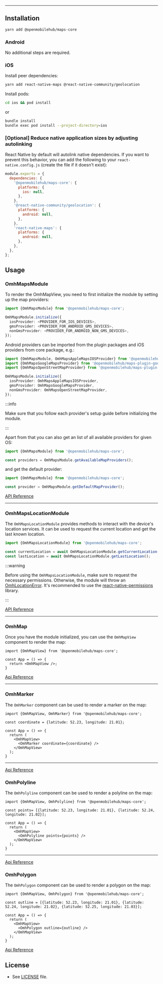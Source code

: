 
---

## Installation

```bash
yarn add @openmobilehub/maps-core
```

### Android

No additional steps are required.

### iOS

Install peer dependencies:

```bash
yarn add react-native-maps @react-native-community/geolocation
```

Install pods:

```bash
cd ios && pod install
```
or
```bash
bundle install
bundle exec pod install --project-directory=ios
```

### [Optional] Reduce native application sizes by adjusting autolinking

React Native by default will autolink native dependencies. If you want to prevent this behavior, you can add the following to your `react-native.config.js` (create the file if it doesn't exist):

```javascript
module.exports = {
  dependencies: {
    '@openmobilehub/maps-core': {
      platforms: {
        ios: null,
      },
    },
    '@react-native-community/geolocation': {
      platforms: {
        android: null,
      },
    },
    'react-native-maps': {
      platforms: {
        android: null,
      },
    },
  },
};
```

## Usage

### OmhMapsModule

To render the OmhMapView, you need to first initialize the module by setting up the map providers:

```ts
import {OmhMapsModule} from '@openmobilehub/maps-core';

OmhMapsModule.initialize({
  iosProvider: <PROVIDER_FOR_IOS_DEVICES>,
  gmsProvider: <PROVIDER_FOR_ANDROID_GMS_DEVICES>,
  nonGmsProvider: <PROVIDER_FOR_ANDROID_NON_GMS_DEVICES>,
});
```

Android providers can be imported from the plugin packages and iOS providers from core package, e.g.:

```ts
import {OmhMapsModule, OmhMapsAppleMapsIOSProvider} from '@openmobilehub/maps-core';
import {OmhMapsGoogleMapsProvider} from '@openmobilehub/maps-plugin-googlemaps';
import {OmhMapsOpenStreetMapProvider} from '@openmobilehub/maps-plugin-openstreetmap';

OmhMapsModule.initialize({
  iosProvider: OmhMapsAppleMapsIOSProvider,
  gmsProvider: OmhMapsGoogleMapsProvider,
  nonGmsProvider: OmhMapsOpenStreetMapProvider,
});
```

:::info

Make sure that you follow each provider's setup guide before initializing the module.

:::

Apart from that you can also get an list of all available providers for given OS:

```ts 
import {OmhMapsModule} from '@openmobilehub/maps-core';

const providers = OmhMapsModule.getAvailableMapProviders();
```

and get the default provider:

```ts
import {OmhMapsModule} from '@openmobilehub/maps-core';

const provider = OmhMapsModule.getDefaultMapProvider();
```

[API Reference](/docs/api/modules/openmobilehub_maps_core)

---

### OmhMapsLocationModule

The `OmhMapsLocationModule` provides methods to interact with the device's location services. It can be used to request the current location and get the last known location.

```ts
import {OmhMapsLocationModule} from '@openmobilehub/maps-core';

const currentLocation = await OmhMapsLocationModule.getCurrentLocation();
const lastLocation = await OmhMapsLocationModule.getLastLocation();
```

:::warning

Before using the `OmhMapsLocationModule`, make sure to request the necessary permissions.
Otherwise, the module will throw an [OmhLocationError](/docs/api/classes/openmobilehub_maps_core.OmhLocationError).
It's recommended to use the [react-native-permissions](https://github.com/zoontek/react-native-permissions) library.

:::

[API Reference](/todo/add/relative/link)

---

### OmhMap

Once you have the module initialized, you can use the `OmhMapView` component to render the map:

```tsx
import {OmhMapView} from '@openmobilehub/maps-core';

const App = () => {
  return <OmhMapView />;
}
```

[Api Reference](/docs/api/modules/openmobilehub_maps_core#omhmapview)

---

### OmhMarker

The `OmhMarker` component can be used to render a marker on the map:

```tsx
import {OmhMapView, OmhMarker} from '@openmobilehub/maps-core';

const coordinate = {latitude: 52.23, longitude: 21.01};

const App = () => {
  return (
    <OmhMapView>
      <OmhMarker coordinate={coordinate} />
    </OmhMapView>
  );
}
```

---

[Api Reference](/docs/api/modules/openmobilehub_maps_core#omhmarker)

### OmhPolyline

The `OmhPolyline` component can be used to render a polyline on the map:

```tsx
import {OmhMapView, OmhPolyline} from '@openmobilehub/maps-core';

const points= [{latitude: 52.23, longitude: 21.01}, {latitude: 52.24, longitude: 21.02}];

const App = () => {
  return (
    <OmhMapView>
      <OmhPolyline points={points} />
    </OmhMapView>
  );
}
```

---

[Api Reference](/docs/api/modules/openmobilehub_maps_core#omhpolyline)

### OmhPolygon

The `OmhPolygon` component can be used to render a polygon on the map:

```tsx
import {OmhMapView, OmhPolygon} from '@openmobilehub/maps-core';

const outline = [{latitude: 52.23, longitude: 21.01}, {latitude: 52.24, longitude: 21.02}, {latitude: 52.25, longitude: 21.03}];

const App = () => {
  return (
    <OmhMapView>
      <OmhPolygon outline={outline} />
    </OmhMapView>
  );
}
```

[Api Reference](/docs/api/modules/openmobilehub_maps_core#omhpolygon)

## License

- See [LICENSE](https://todo.add.link) file.
